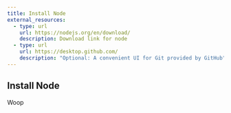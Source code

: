 ```yaml
---
title: Install Node
external_resources:
  - type: url
    url: https://nodejs.org/en/download/
    description: Download link for node
  - type: url
    url: https://desktop.github.com/
    description: "Optional: A convenient UI for Git provided by GitHub"
---
```

## Install Node

Woop